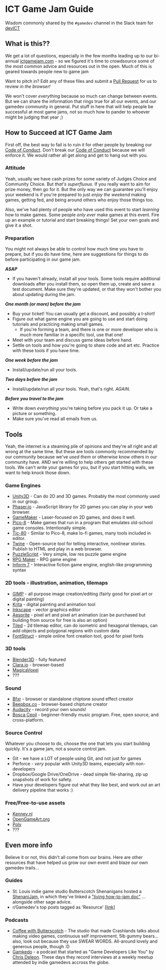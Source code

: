 # ICT Game Jam Guide
Wisdom commonly shared by the `#gamedev` channel in the Slack team for [devICT](http://devict.org/)

## What is this??
We get a lot of questions, especially in the few months leading up to our bi-annual [ictgamejam.com](http://ictgamejam.com/) - so we figured it's time to crowdsource some of the most common advice and resources out in the open.  Much of this is geared towards people new to game jam

Want to pitch in? Edit any of these files and submit a [Pull Request](https://github.com/devict/ictgamejam-guide/pulls) for us to review _in the browser!_ 

We won't cover _everything_ because so much can change between events.  But we can share the information that rings true for all our events, and our gamedev community in general.  Put stuff in here that will help people be successful at most game jams, not so much how to pander to whoever might be judging that year ;)

## How to Succeed at ICT Game Jam
First off, the best way to fail is to ruin it for other people by breaking our [Code of Conduct](http://devict.org/conduct/).  Don't break our [Code of Conduct](http://devict.org/conduct/) because we will enforce it.  We would rather all get along and get to hang out with you.

### Attitude
Yeah, usually we have cash prizes for some variety of Judges Choice and Community Choice.  But _that's superfluous_.  If you really want to aim for prize money, then go for it.  But the only way we can guarantee you'll enjoy your weekend is if you're prepared to just _enjoy the weekend_ making games, getting fed, and being around others who enjoy those things too.

Also, we've had plenty of people who have used this event to start _learning_ how to make games.  Some people _only ever_ make games at this event.  Fire up an example or tutorial and start breaking things!  Set your own goals and give it a shot.

### Preparation
You might not always be able to control how much time you have to prepare, but if you do have time, here are suggestions for things to do before participating in our game jam.

***ASAP***
* If you haven't already, install all your tools. Some tools require additional downloads after you install them, so open them up, create and save a test document. Make sure they're updated, or that they won't bother you about updating during the jam.

***One month (or more) before the jam***
* Buy your ticket!  You can usually get a discount, and possibly a t-shirt!
* Figure out what game engine you are going to use and start doing tutorials and practicing making small games.
  * If you're forming a team, and there is one or more developer who is _much_ more familiar in a specific tool, use that one!
* Meet with your team and discuss game ideas before hand.
* Settle on tools and how you're going to share code and art etc.  Practice with these tools if you have time.

***One week before the jam***
* Install/update/run all your tools.

***Two days before the jam***
* Install/update/run all your tools.  Yeah, that's right.  _AGAIN_.

***Before you travel to the jam***
* Write down _everything_ you're taking before you pack it up.  Or take a picture or something.
* Make sure you've read all emails from us.

## Tools
Yeah, the internet is a steaming pile of opinions and they're all right and all wrong at the same time.  But these are tools commonly recommended by our community because we've _used them_ or otherwise know others in our community have.  AND we're willing to help others get started with these tools.  We can't write your games for you, but if you start hitting walls, we want to help knock those down.

### Game Engines
* [Unity3D](https://unity3d.com/) - Can do 2D and 3D games.  Probably the most commonly used in our group.
* [Phaser.io](http://phaser.io/) - JavaScript library for 2D games you can play in your web browser.  
* [GameMaker](https://www.yoyogames.com/gamemaker) - Laser-focused on 2D games, and does it well.
* [Pico-8](https://www.lexaloffle.com/pico-8.php) - Make games that run in a program that emulates old-school game consoles.  Intentionally simple.
* [Tic-80](https://tic.computer/) - Similar to Pico-8, make lo-fi games, many tools included in editor.
* [Twine](http://twinery.org/) - Open-source tool for telling interactive, nonlinear stories.  Publish to HTML and play in a web browser.
* [PuzzleScript](https://www.puzzlescript.net/) - Very simple, low res puzzle game engine
* [RPG Maker](https://www.rpgmakerweb.com/products) - RPG game engine
* [Inform 7](http://inform7.com/) - Interactive fiction game engine, english-like programming syntax

### 2D tools - illustration, animation, tilemaps
* [GIMP](https://www.gimp.org/) - all purpose image creation/editing (fairly good for pixel art or digital painting)
* [Krita](https://krita.org/) - digital painting and animation tool
* [Inkscape](https://inkscape.org/) - vector graphics editor
* [Aesprite](https://www.aseprite.org/) - pixel art and pixel art animation (can be purchased but building from source for free is also an option)
* [Tiled](http://www.mapeditor.org/) - 2d tilemap editor, can do isometric and hexagonal tilemaps, can add objects and polygonal regions with custom data
* [FontStruct](https://fontstruct.com/) - simple online font creation tool, good for pixel fonts

### 3D tools
* [Blender3D](https://www.blender.org/) - fully featured
* [Clara.io](https://clara.io/) - browser-based
* [MagicaVoxel](http://ephtracy.github.io/)
* ???

### Sound
* [Bfxr](https://www.bfxr.net/) - browser or standalone chiptone sound effect creator
* [Beepbox.co](https://beepbox.co) - browser-based chiptune creator
* [Audacity](https://www.audacityteam.org/) - record your own sounds!
* [Bosca Ceoil](http://boscaceoil.net/) - beginner-friendly music program. Free, open source, and cross-platform.

### Source Control
Whatever you choose to do, choose the one that lets you start building quickly.  It's a game jam, not a source control jam.
* Git - we have a LOT of people using Git, and not just for games
* Perforce - _very_ popular with Unity3D teams, especially with non-developers
* Dropbox/Google Drive/OneDrive - dead simple file-sharing, zip up snapshots of work for safety.
* Have your developers figure out what they like best, and work out an art delivery pipeline that works :)

### Free/Free-to-use assets
* [Kenney.nl](http://kenney.nl/)
* [OpenGameArt.org](https://opengameart.org/)
* [Poly](https://poly.google.com/)
* ???

## Even more info
Believe it or not, this didn't all come from our brains.  Here are other resources that have helped us grow our own event and blaze our own gamedev trails...

### Guides
* St. Louis indie game studio Butterscotch Shenanigans hosted a [ShenaniJam](https://itch.io/jam/bscotch100), in which they've linked a ["living how-to-jam doc"](https://docs.google.com/document/d/1TyfszIh4Hx6U5R60xoLlIbjQ2yc6yurPdQ7IEbwmS3E/edit?usp=sharing) ... alongside other sage advice.
* r/Gamedev's top posts tagged as 'Resource' [[link]](https://or.reddit.com/r/gamedev/top/)

### Podcasts
* [Coffee with Butterscotch](https://www.bscotch.net/podcast/) - The studio that made Crashlands talks about making video games, continuous self improvement, 5lb gummy bears... also, look out because they use SWEAR WORDS.  All-around lovely and generous people, though :D
* [Gamkedo](http://gamkedo.community/) - a podcast that started as "Game Developers Like You" by [Chris Deleon](https://twitter.com/ChrisDeLeon).  These days they record interviews at a weekly meetup attended by indie gamedevs accross the globe.
